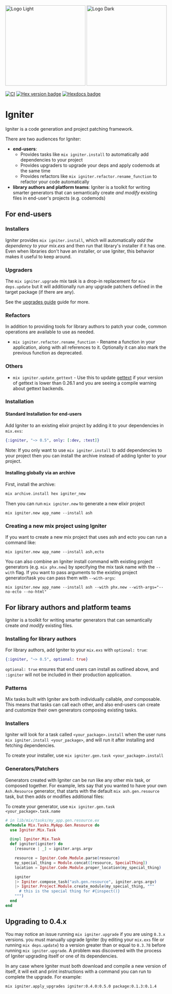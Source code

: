 <img src="https://github.com/ash-project/igniter/blob/main/logos/igniter-logo-small.png?raw=true#gh-light-mode-only" alt="Logo Light" width="250">
<img src="https://github.com/ash-project/igniter/blob/main/logos/igniter-logo-small.png?raw=true#gh-dark-mode-only" alt="Logo Dark" width="250">

[![CI](https://github.com/ash-project/igniter/actions/workflows/elixir.yml/badge.svg)](https://github.com/ash-project/igniter/actions/workflows/elixir.yml)
[![Hex version badge](https://img.shields.io/hexpm/v/igniter.svg)](https://hex.pm/packages/igniter)
[![Hexdocs badge](https://img.shields.io/badge/docs-hexdocs-purple)](https://hexdocs.pm/igniter)

# Igniter

Igniter is a code generation and project patching framework.

There are two audiences for Igniter:
- **end-users**:
  - Provides tasks like `mix igniter.install` to automatically add dependencies to your project
  - Provides upgraders to upgrade your deps and apply codemods at the same time
  - Provides refactors like `mix igniter.refactor.rename_function` to refactor your code automatically
- **library authors and platform teams**: Igniter is a toolkit for writing smarter generators that can semantically create _and modify_ existing files in end-user's projects (e.g. codemods)

## For end-users

### Installers

Igniter provides `mix igniter.install`, which will automatically _add the dependency to your mix.exs_ and then run
that library's installer if it has one. Even when libraries don't have an installer, or use Igniter, this behavior
makes it useful to keep around.

### Upgraders

The `mix igniter.upgrade` mix task is a drop-in replacement for `mix deps.update` but it will additionally
run any upgrade patchers defined in the target package (if there are any).

See the [upgrades guide](/documentation/upgrades.md) guide for more.

### Refactors

In addition to providing tools for library authors to patch your code, common operations are available to use as needed.

- `mix igniter.refactor.rename_function` - Rename a function in your application, along with all references to it. Optionally it can also mark the previous function as deprecated.

### Others

- `mix igniter.update_gettext` - Use this to update [gettext](https://github.com/elixir-gettext/gettext) if your version of gettext is lower than 0.26.1 and you are seeing a compile warning
  about gettext backends.


### Installation

#### Standard Installation for end-users

Add Igniter to an existing elixir project by adding it to your dependencies in `mix.exs`:

```elixir
{:igniter, "~> 0.5", only: [:dev, :test]}
```

Note: If you only want to use `mix igniter.install` to add dependencies to your project then you can install the archive instead of adding Igniter to your project.

#### Installing globally via an archive

First, install the archive:

```elixir
mix archive.install hex igniter_new
```

Then you can run `mix igniter.new` to generate a new elixir project

```
mix igniter.new app_name --install ash
```

### Creating a new mix project using Igniter

If you want to create a new mix project that uses ash and ecto you can run a command like:

```
mix igniter.new app_name --install ash,ecto
```

You can also combine an Igniter install command with existing project generators (e.g. `mix phx.new`) by specifying the mix task name with the `--with` flag. If you want to pass arguments to the existing project generator/task you can pass them with `--with-args`:

```
mix igniter.new app_name --install ash --with phx.new --with-args="--no-ecto --no-html"
```

## For library authors and platform teams

Igniter is a toolkit for writing smarter generators that can semantically create _and modify_ existing files.

### Installing for library authors

For library authors, add Igniter to your `mix.exs` with `optional: true`:

```elixir
{:igniter, "~> 0.5", optional: true}
```

`optional: true` ensures that end users can install as outlined above, and `:igniter` will not be included in their production application.

### Patterns

Mix tasks built with Igniter are both individually callable, _and_ composable. This means that tasks can call each other, and also end-users can create and customize their own generators composing existing tasks.

### Installers

Igniter will look for a task called `<your_package>.install` when the user runs `mix igniter.install <your_package>`, and will run it after installing and fetching dependencies.

To create your installer, use `mix igniter.gen.task <your_package>.install`

### Generators/Patchers

Generators created with Igniter can be run like any other mix task, or composed together. For example, lets say that you wanted to have your own `Ash.Resource` generator, that starts with the default `mix ash.gen.resource` task, but then adds or modifies additional files:

To create your generator, use `mix igniter.gen.task <your_package>.task.name`

```elixir
# in lib/mix/tasks/my_app.gen.resource.ex
defmodule Mix.Tasks.MyApp.Gen.Resource do
  use Igniter.Mix.Task

  @impl Igniter.Mix.Task
  def igniter(igniter) do
    [resource | _] = igniter.args.argv

    resource = Igniter.Code.Module.parse(resource)
    my_special_thing = Module.concat([resource, SpecialThing])
    location = Igniter.Code.Module.proper_location(my_special_thing)

    igniter
    |> Igniter.compose_task("ash.gen.resource", igniter.args.argv)
    |> Igniter.Project.Module.create_module(my_special_thing, """
      # this is the special thing for #{inspect()}
    """)
  end
end
```

## Upgrading to 0.4.x

You may notice an issue running `mix igniter.upgrade` if you are using `0.3.x` versions.
you must manually upgrade Igniter (by editing your `mix.exs` file or running `mix deps.update`)
to a version greater than or equal to `0.3.78` before running `mix igniter.upgrade`. A problem
was discovered with the process of Igniter upgrading itself or one of its dependencies.

In any case where Igniter must both download and compile a new version of itself, it will exit
and print instructions with a command you can run to complete the upgrade. For example:

`mix igniter.apply_upgrades igniter:0.4.0:0.5.0 package:0.1.3:0.1.4`
